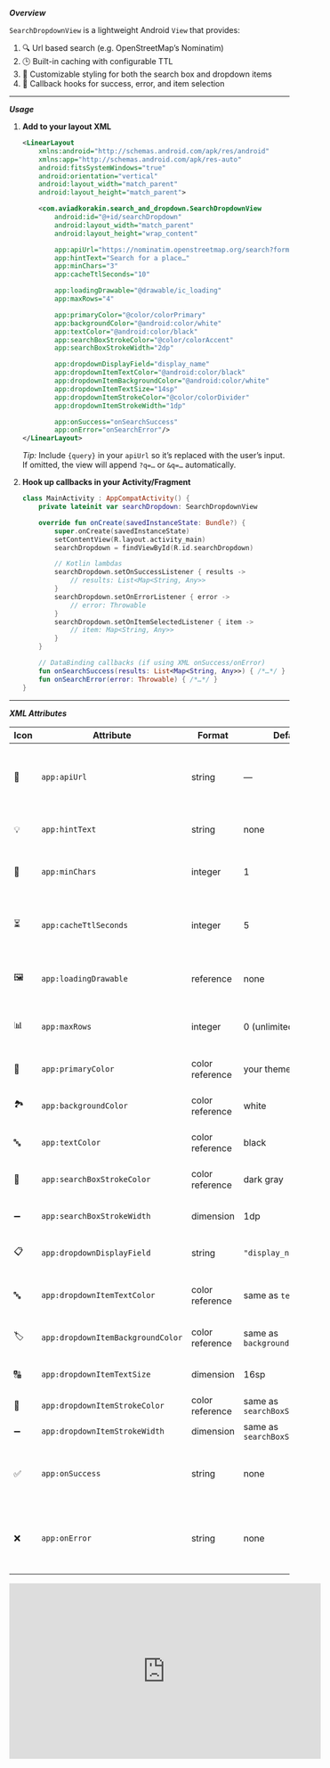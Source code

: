***Overview***

`SearchDropdownView` is a lightweight Android `View` that provides:
1. 🔍 Url based search (e.g. OpenStreetMap’s Nominatim)
2. 🕒 Built-in caching with configurable TTL
3. 🎨 Customizable styling for both the search box and dropdown items
4. 🔄 Callback hooks for success, error, and item selection

---

***Usage***

1. **Add to your layout XML**
    ```xml
    <LinearLayout
        xmlns:android="http://schemas.android.com/apk/res/android"
        xmlns:app="http://schemas.android.com/apk/res-auto"
        android:fitsSystemWindows="true"
        android:orientation="vertical"
        android:layout_width="match_parent"
        android:layout_height="match_parent">

        <com.aviadkorakin.search_and_dropdown.SearchDropdownView
            android:id="@+id/searchDropdown"
            android:layout_width="match_parent"
            android:layout_height="wrap_content"

            app:apiUrl="https://nominatim.openstreetmap.org/search?format=json&amp;limit=5&amp;q={query}"
            app:hintText="Search for a place…"
            app:minChars="3"
            app:cacheTtlSeconds="10"

            app:loadingDrawable="@drawable/ic_loading"
            app:maxRows="4"

            app:primaryColor="@color/colorPrimary"
            app:backgroundColor="@android:color/white"
            app:textColor="@android:color/black"
            app:searchBoxStrokeColor="@color/colorAccent"
            app:searchBoxStrokeWidth="2dp"

            app:dropdownDisplayField="display_name"
            app:dropdownItemTextColor="@android:color/black"
            app:dropdownItemBackgroundColor="@android:color/white"
            app:dropdownItemTextSize="14sp"
            app:dropdownItemStrokeColor="@color/colorDivider"
            app:dropdownItemStrokeWidth="1dp"

            app:onSuccess="onSearchSuccess"
            app:onError="onSearchError"/>
    </LinearLayout>
    ```
   *Tip:* Include `{query}` in your `apiUrl` so it’s replaced with the user’s input. If omitted, the view will append `?q=…` or `&q=…` automatically.

2. **Hook up callbacks in your Activity/Fragment**
    ```kotlin
    class MainActivity : AppCompatActivity() {
        private lateinit var searchDropdown: SearchDropdownView

        override fun onCreate(savedInstanceState: Bundle?) {
            super.onCreate(savedInstanceState)
            setContentView(R.layout.activity_main)
            searchDropdown = findViewById(R.id.searchDropdown)

            // Kotlin lambdas
            searchDropdown.setOnSuccessListener { results ->
                // results: List<Map<String, Any>>
            }
            searchDropdown.setOnErrorListener { error ->
                // error: Throwable
            }
            searchDropdown.setOnItemSelectedListener { item ->
                // item: Map<String, Any>>
            }
        }

        // DataBinding callbacks (if using XML onSuccess/onError)
        fun onSearchSuccess(results: List<Map<String, Any>>) { /*…*/ }
        fun onSearchError(error: Throwable) { /*…*/ }
    }
    ```

---

***XML Attributes***

| Icon | Attribute                         | Format           | Default                | Description                                                     |
|------|-----------------------------------|------------------|------------------------|-----------------------------------------------------------------|
| 🔗   | `app:apiUrl`                      | string           | —                      | Base URL for search endpoint. Supports `{query}` placeholder.  |
| 💡   | `app:hintText`                    | string           | none                   | Hint text in the search field.                                 |
| 🔢   | `app:minChars`                    | integer          | 1                      | Min characters before search.                                  |
| ⏳   | `app:cacheTtlSeconds`             | integer          | 5                      | TTL (seconds) for in-memory cache.                             |
| 🖼️   | `app:loadingDrawable`             | reference        | none                   | Drawable during loading (GIF or static).                       |
| 📊   | `app:maxRows`                     | integer          | 0 (unlimited)          | Max dropdown rows before scroll.                               |
| 🎨   | `app:primaryColor`                | color reference  | your theme primary     | Primary accent color.                                          |
| 🏞️   | `app:backgroundColor`             | color reference  | white                  | View background color.                                         |
| 🔤   | `app:textColor`                   | color reference  | black                  | Text color for input & items.                                  |
| 🔲   | `app:searchBoxStrokeColor`        | color reference  | dark gray              | Search box outline color.                                      |
| ➖   | `app:searchBoxStrokeWidth`        | dimension        | 1dp                    | Search box outline width.                                      |
| 📋   | `app:dropdownDisplayField`        | string           | `"display_name"`       | JSON field to display in items.                                |
| 🔤   | `app:dropdownItemTextColor`       | color reference  | same as `textColor`    | Text color for dropdown items.                                 |
| 🏷️   | `app:dropdownItemBackgroundColor` | color reference  | same as `backgroundColor` | Item background color.                                     |
| 🔠   | `app:dropdownItemTextSize`        | dimension        | 16sp                   | Font size for dropdown items.                                  |
| 🔲   | `app:dropdownItemStrokeColor`     | color reference  | same as `searchBoxStrokeColor` | Item outline color.                                    |
| ➖   | `app:dropdownItemStrokeWidth`     | dimension        | same as `searchBoxStrokeWidth` | Item outline width.                                    |
| ✅   | `app:onSuccess`                   | string           | none                   | Name of no-arg method to call on success.                      |
| ❌   | `app:onError`                     | string           | none                   | Name of single-Throwable-arg method to call on error.          |


<iframe  
    width="560"  
    height="315"  
    src="https://www.youtube.com/embed/GhcdHBF9w9s"  
    frameborder="0"  
    allow="accelerometer; autoplay; clipboard-write; encrypted-media; gyroscope; picture-in-picture"  
    allowfullscreen>  
</iframe>




